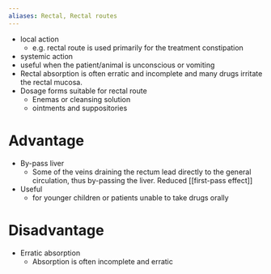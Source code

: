 ```yaml
---
aliases: Rectal, Rectal routes
---
```

- local action 
	- e.g. rectal route is used primarily for the treatment constipation 
- systemic action
- useful when the patient/animal is unconscious or vomiting 
- Rectal absorption is often erratic and incomplete and many drugs irritate the rectal mucosa. 
- Dosage forms suitable for rectal route 
	- Enemas or cleansing solution 
	- ointments and suppositories
# Advantage
- By-pass liver 
	- Some of the veins draining the rectum lead directly to the general circulation, thus by-passing the liver. Reduced [[first-pass effect]]
- Useful
	- for younger children or patients unable to take drugs orally
# Disadvantage 
- Erratic absorption 
	- Absorption is often incomplete and erratic